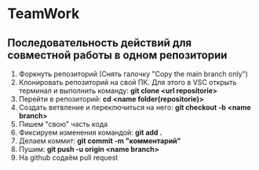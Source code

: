 # TeamWork
## Последовательность действий для совместной работы в одном репозитории
1. Форкнуть репозиторий (Снять галочку "Copy the main branch only")
2. Клонировать репозиторий на свой ПК. Для этого в VSC открыть терминал и выполнить команду: **git clone \<url repositorie>**
3. Перейти в репозиторий: **cd \<name folder(repositorie)>**
4. Создать ветвление и переключиться на него: **git checkout -b \<name branch>**
5. Пишем "свою" часть кода
6. Фиксируем изменения командой: **git add .**
7. Делаем коммит: **git commit -m "комментарий"**
8. Пушим: **git push -u origin \<name branch>**
9. На github содаём pull request
